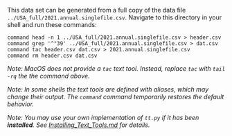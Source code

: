 This data set can be generated from a full copy of the data file `../USA_full/2021.annual.singlefile.csv`.  Navigate to this directory in your shell and run these commands:

    command head -n 1 ../USA_full/2021.annual.singlefile.csv > header.csv
    command grep '^"39' ../USA_full/2021.annual.singlefile.csv > dat.csv
    command tac header.csv dat.csv > 2021.annual.singlefile.csv
    command rm header.csv dat.csv

*Note: MacOS does not provide a `tac` text tool.  Instead, replace `tac` with `tail -rq` the the command above.*

*Note: In some shells the text tools are defined with _aliases_, which may change their output.  The `command` command temporarily restores the default behavior.*

*Note: You may use your own implementation of `tt.py` if it has been **installed**. See [Installing_Text_Tools.md](../../instructions/Installing_Text_Tools.md) for details.*
